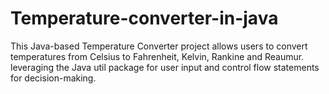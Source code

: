 # Temperature-converter-in-java
This Java-based Temperature Converter project allows users to convert temperatures from Celsius to Fahrenheit, Kelvin, Rankine and Reaumur. leveraging the Java util package for user input and control flow statements for decision-making.
